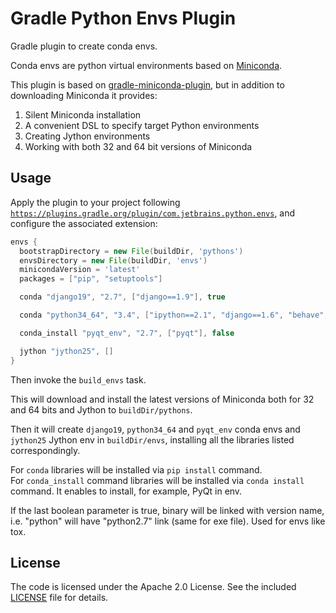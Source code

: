 Gradle Python Envs Plugin
========================

Gradle plugin to create conda envs.

Conda envs are python virtual environments based on [Miniconda](http://conda.pydata.org/miniconda.html).

This plugin is based on [gradle-miniconda-plugin](https://github.com/palantir/gradle-miniconda-plugin),
but in addition to downloading Miniconda it provides:

1. Silent Miniconda installation
2. A convenient DSL to specify target Python environments 
3. Creating Jython environments
4. Working with both 32 and 64 bit versions of Miniconda

Usage
-----
                                                
Apply the plugin to your project following
[`https://plugins.gradle.org/plugin/com.jetbrains.python.envs`](https://plugins.gradle.org/plugin/com.jetbrains.python.envs),
and configure the associated extension:

```gradle
envs {
  bootstrapDirectory = new File(buildDir, 'pythons')
  envsDirectory = new File(buildDir, 'envs')
  minicondaVersion = 'latest'
  packages = ["pip", "setuptools"]

  conda "django19", "2.7", ["django==1.9"], true

  conda "python34_64", "3.4", ["ipython==2.1", "django==1.6", "behave", "jinja2", "tox==2.0"], true

  conda_install "pyqt_env", "2.7", ["pyqt"], false

  jython "jython25", []
}
```

Then invoke the `build_envs` task. 

This will download and install the latest versions of Miniconda both for 32 and 64 bits and Jython to 
`buildDir/pythons`.

Then it will create `django19`, `python34_64` and `pyqt_env` conda envs and `jython25` Jython env in `buildDir/envs`,
installing all the libraries listed correspondingly.

For `conda` libraries will be installed via `pip install` command.  
For `conda_install` command libraries will be installed via `conda install` command. It enables to install, for example,
PyQt in env.

If the last boolean parameter is true, binary will be linked with version name, i.e. "python" will have "python2.7"
link (same for exe file). Used for envs like tox.


License
-------

The code is licensed under the Apache 2.0 License. See the included
[LICENSE](LICENSE) file for details.

